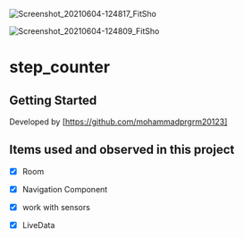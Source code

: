 ![Screenshot_20210604-124817_FitSho](https://user-images.githubusercontent.com/39572061/120773862-f25cb580-c536-11eb-8ef6-3b334cf3e158.jpg)


![Screenshot_20210604-124809_FitSho](https://user-images.githubusercontent.com/39572061/120773914-fc7eb400-c536-11eb-9e16-91e7b70a6ff2.jpg)

# step_counter



## Getting Started

Developed by [https://github.com/mohammadprgrm20123]

## Items used and observed in this project

- [x] Room
- [x] Navigation Component
- [x] work with sensors
- [x] LiveData



